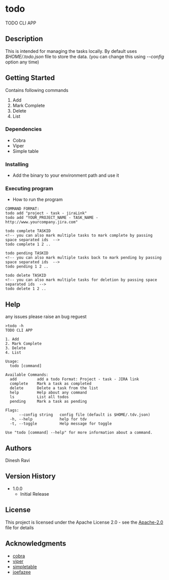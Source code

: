 # todo

TODO CLI APP

## Description

This is intended for managing the tasks locally.
By default uses _$HOME/.todo.json_ file to store the data. (you can change this using _--config_ option any time)

## Getting Started

Contains following commands

1. Add
2. Mark Complete
3. Delete
4. List

### Dependencies

- Cobra
- Viper
- Simple table

### Installing

- Add the binary to your environment path and use it

### Executing program

- How to run the program

```
COMMAND FORMAT:
todo add "project - task - jiraLink"
todo add "YOUR_PROJECT_NAME - TASK_NAME - http://www.yourcompany.jira.com"

todo complete TASKID
<!-- you can also mark multiple tasks to mark complete by passing space separated ids  -->
todo complete 1 2 ..

todo pending TASKID
<!-- you can also mark multiple tasks back to mark pending by passing space separated ids  -->
todo pending 1 2 ..

todo delete TASKID
<!-- you can also mark multiple tasks for deletion by passing space separated ids  -->
todo delete 1 2 ..
```

## Help

any issues please raise an bug reguest

```
>todo -h
TODO CLI APP

1. Add
2. Mark Complete
3. Delete
4. List

Usage:
  todo [command]

Available Commands:
  add         add a todo Format: Project - task - JIRA link
  complete    Mark a task as completed
  delete      Delete a task from the list
  help        Help about any command
  ls          List all todos
  pending     Mark a task as pending

Flags:
      --config string   config file (default is $HOME/.tdv.json)
  -h, --help            help for tdv
  -t, --toggle          Help message for toggle

Use "todo [command] --help" for more information about a command.

```

## Authors

Dinesh Ravi

## Version History

- 1.0.0
  - Initial Release

## License

This project is licensed under the Apache License 2.0 - see the [Apache-2.0](LICENSE) file for details

## Acknowledgments

- [cobra](https://www.github.com/spf13/cobra)
- [viper](https://www.github.com/spf13/viper)
- [simpletable](https://www.github.com/alexeyco/simpletable)
- [joefazee](https://www.github.com/joefazee)
